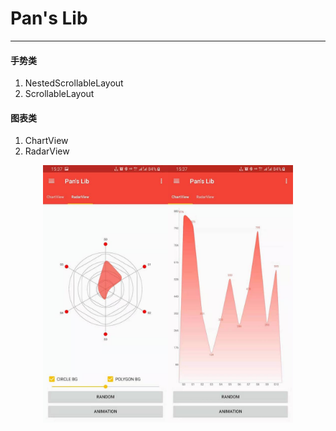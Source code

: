 # Pan's Lib
***
#### 手势类
1. NestedScrollableLayout
2. ScrollableLayout

#### 图表类
1. ChartView
2. RadarView

<center class="half">
    <img src="https://github.com/panch1993/My-Library/blob/master/img/WechatIMG139.jpeg" width="200"/><img src="https://github.com/panch1993/My-Library/blob/master/img/WechatIMG140.jpeg" width="200"/>
</center>
